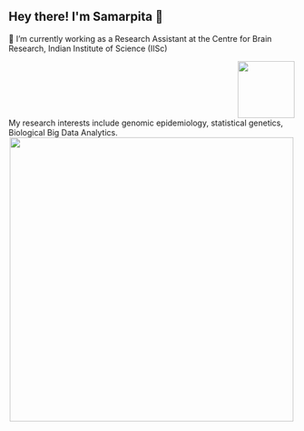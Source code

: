 ## Hey there! I'm Samarpita 👋

🔭 I’m currently working as a Research Assistant at the Centre for Brain Research, Indian Institute of Science (IISc) 
<div id="header" align="right">
  <img src="https://i.giphy.com/media/v1.Y2lkPTc5MGI3NjExMXdrNjFoNG9zdzRwN2xqM3BwN3ptbnh1Z2N2d2psdWpjdWJydHY1cCZlcD12MV9pbnRlcm5hbF9naWZfYnlfaWQmY3Q9cw/QwytuIpLe6ECTghRpN/giphy.gif" width="100"/>
</div>
My research interests include genomic epidemiology, statistical genetics, Biological Big Data Analytics.
<div id="header" align="center">
  <img src="https://i.giphy.com/media/v1.Y2lkPTc5MGI3NjExc2t1bXRpMHJlOGgwMGRmNWJvM3RwajZ2OXNmMm1nb2xmY3FnY3BjNyZlcD12MV9pbnRlcm5hbF9naWZfYnlfaWQmY3Q9Zw/O5YEgIWPd2TlR6NHfg/giphy.gif" width="500"/>
</div>


<!--
**samarpita-saha293/samarpita-saha293** is a ✨ _special_ ✨ repository because its `README.md` (this file) appears on your GitHub profile.

Here are some ideas to get you started:

- 🔭 I’m currently working as a Research Assistant at the Centre for Brain Research, Indian Institute of Science (IISc)
- 🌱 I’m currently learning ...
- 👯 I’m looking to collaborate on ...
- 🤔 I’m looking for help with ...
- 💬 Ask me about ...
- 📫 How to reach me: ...
- 😄 Pronouns: ...
- ⚡ Fun fact: ...
-->

